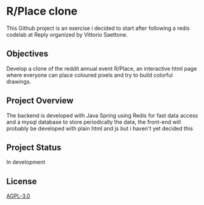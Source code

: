 # R/Place clone

This Github project is an exercise i decided to start after following a redis codelab at Reply organized by Vittorio Saettone.

## Objectives

Develop a clone of the reddit annual event R/Place, an interactive html page where everyone can place coloured pixels and try to build colorful drawings.

## Project Overview
The backend is developed with Java Spring using Redis for fast data access and a mysql database to store periodically the data, the front-end will probably be developed with plain html and js but i haven't yet decided this

## Project Status
In development

## License
[AGPL-3.0](https://choosealicense.com/licenses/agpl-3.0/)